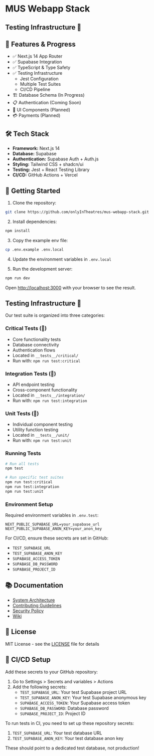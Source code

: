# MUS Webapp Stack

## Testing Infrastructure 🧪

## 🚀 Features & Progress

- ✅ Next.js 14 App Router
- ✅ Supabase Integration
- ✅ TypeScript & Type Safety
- ✅ Testing Infrastructure
  - Jest Configuration
  - Multiple Test Suites
  - CI/CD Pipeline
- 🏗️ Database Schema (In Progress)
- 📋 Authentication (Coming Soon)
- 🎨 UI Components (Planned)
- 💳 Payments (Planned)

## 🛠️ Tech Stack

- **Framework:** Next.js 14
- **Database:** Supabase
- **Authentication:** Supabase Auth + Auth.js
- **Styling:** Tailwind CSS + shadcn/ui
- **Testing:** Jest + React Testing Library
- **CI/CD:** GitHub Actions + Vercel

## 🚀 Getting Started

1. Clone the repository:
```bash
git clone https://github.com/onlyInTheatres/mus-webapp-stack.git
```

2. Install dependencies:
```bash
npm install
```

3. Copy the example env file:
```bash
cp .env.example .env.local
```

4. Update the environment variables in `.env.local`

5. Run the development server:
```bash
npm run dev
```

Open [http://localhost:3000](http://localhost:3000) with your browser to see the result.

## Testing Infrastructure 🧪

Our test suite is organized into three categories:

### Critical Tests (🚨)
- Core functionality tests
- Database connectivity
- Authentication flows
- Located in `__tests__/critical/`
- Run with: `npm run test:critical`

### Integration Tests (🔗)
- API endpoint testing
- Cross-component functionality
- Located in `__tests__/integration/`
- Run with: `npm run test:integration`

### Unit Tests (🧪)
- Individual component testing
- Utility function testing
- Located in `__tests__/unit/`
- Run with: `npm run test:unit`

### Running Tests

```bash
# Run all tests
npm test

# Run specific test suites
npm run test:critical
npm run test:integration
npm run test:unit
```

### Environment Setup

Required environment variables in `.env.test`:
```plaintext
NEXT_PUBLIC_SUPABASE_URL=your_supabase_url
NEXT_PUBLIC_SUPABASE_ANON_KEY=your_anon_key
```

For CI/CD, ensure these secrets are set in GitHub:
- `TEST_SUPABASE_URL`
- `TEST_SUPABASE_ANON_KEY`
- `SUPABASE_ACCESS_TOKEN`
- `SUPABASE_DB_PASSWORD`
- `SUPABASE_PROJECT_ID`

## 📚 Documentation

- [System Architecture](./SYSTEM_USAGE.md)
- [Contributing Guidelines](./.github/CONTRIBUTING.md)
- [Security Policy](./.github/SECURITY.md)
- [Wiki](https://github.com/onlyInTheatres/mus-webapp-stack/wiki)

## 📝 License

MIT License - see the [LICENSE](LICENSE) file for details

## 🤖 CI/CD Setup

Add these secrets to your GitHub repository:

1. Go to Settings > Secrets and variables > Actions
2. Add the following secrets:
   - `TEST_SUPABASE_URL`: Your test Supabase project URL
   - `TEST_SUPABASE_ANON_KEY`: Your test Supabase anonymous key
   - `SUPABASE_ACCESS_TOKEN`: Your Supabase access token
   - `SUPABASE_DB_PASSWORD`: Database password
   - `SUPABASE_PROJECT_ID`: Project ID

To run tests in CI, you need to set up these repository secrets:

1. `TEST_SUPABASE_URL`: Your test database URL
2. `TEST_SUPABASE_ANON_KEY`: Your test database anon key

These should point to a dedicated test database, not production!
